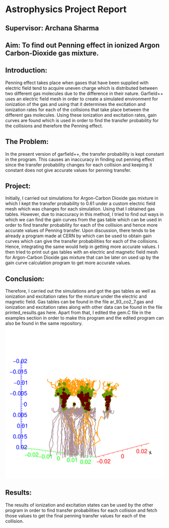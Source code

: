 # Astrophysics Project Report
## Supervisor: Archana Sharma

## Aim: To find out Penning effect in ionized Argon Carbon-Dioxide gas mixture.

## Introduction:
Penning effect takes place when gases that have been supplied with electric field tend to acquire uneven charge which is distributed between two different gas molecules due to the difference in their nature. 
Garfield++ uses an electric field mesh in order to create a simulated environment for ionization of the gas and using that it determines the excitation and ionization rates for each of the collisions that take place between the different gas molecules. Using these ionization and excitation rates, gain curves are found which is used in order to find the transfer probability for the collisions and therefore the Penning effect. 

## The Problem: 
In the present version of garfield++, the transfer probability is kept constant in the program.
This causes an inaccuracy in finding out penning effect since the transfer probability changes for each collision and keeping it constant does not give accurate values for penning transfer.

## Project:
Initially, I carried out simulations for Argon-Carbon Dioxide gas mixture in which I kept the transfer probability to 0.61 under a custom electric field mesh which was changes for each simulation. Using that I obtained gas tables. However, due to inaccuracy in this method, I tried to find out ways in which we can find the gain curves from the gas table which can be used in order to find transfer probability for each of the collision and hence more accurate values of Penning transfer.
Upon discussion, there tends to be already a program made at CERN by which can be used to obtain gain curves which can give the transfer probabilities for each of the collisions. Hence, integrating the same would help in getting more accurate values. 
I then tried to print out gas tables with an electric and magnetic field mesh for Argon-Carbon Dioxide gas mixture that can be later on used up by the gain curve calculation program to get more accurate values.

## Conclusion:
Therefore, I carried out the simulations and got the gas tables as well as ionization and excitation rates for the mixture under the electric and magnetic field. 
Gas tables can be found in the file ar_93_co2_7.gas and ionization and excitation rates along with other data can be found in the file printed_results.gas here.
Apart from that, I edited the gem.C file in the examples section in order to make this program and the edited program can also be found in the same repository.
![Result](https://github.com/nshreyasvi/cern-penning-effect/blob/master/result_svg.svg)

## Results:
The results of ionization and excitation states can be used by the other program in order to find transfer probabilities for each collision and fetch those values to get the final penning transfer values for each of the collision.
